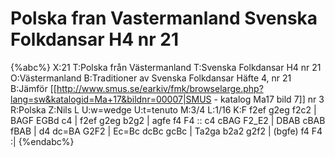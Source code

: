 # Polska fran Vastermanland Svenska Folkdansar H4 nr 21

{%abc%}
X:21
T:Polska från Västermanland
T:Svenska Folkdansar H4 nr 21
O:Västermanland
B:Traditioner av Svenska Folkdansar Häfte 4, nr 21
B:Jämför [[http://www.smus.se/earkiv/fmk/browselarge.php?lang=sw&katalogid=Ma+17&bildnr=00007|SMUS - katalog Ma17 bild 7]] nr 3
R:Polska
Z:Nils L
U:w=wedge
U:t=tenuto
M:3/4
L:1/16
K:F
f2ef g2eg f2c2 | BAGF EGBd c4 | f2ef g2eg b2g2 | agfe f4 F4 ::
c4 cBAG F2_E2 | DBAB cBAB fBAB | d4 dc=BA G2F2 | Ec=Bc dcBc gcBc |
Ta2ga b2a2 g2f2 | (bgfe) f4 F4 :|
{%endabc%}
